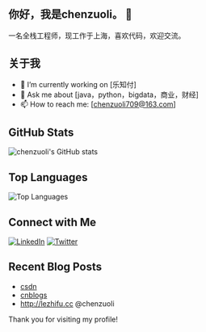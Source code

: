 ## 你好，我是chenzuoli。 👋

<!--
**chenzuoli/chenzuoli** is a ✨ _special_ ✨ repository because its `README.md` (this file) appears on your GitHub profile.

Here are some ideas to get you started:

- 🔭 I’m currently working on ...
- 🌱 I’m currently learning ...
- 👯 I’m looking to collaborate on ...
- 🤔 I’m looking for help with ...
- 💬 Ask me about ...
- 📫 How to reach me: ...
- 😄 Pronouns: ...
- ⚡ Fun fact: ...
-->

一名全栈工程师，现工作于上海，喜欢代码，欢迎交流。

## 关于我
- 🔭 I’m currently working on [乐知付]
- 💬 Ask me about [java，python，bigdata，商业，财经]
- 📫 How to reach me: [chenzuoli709@163.com]

## GitHub Stats
![chenzuoli's GitHub stats](https://github-readme-stats.vercel.app/api?username=chenzuoli&show_icons=true&theme=radical)

## Top Languages
![Top Languages](https://github-readme-stats.vercel.app/api/top-langs/?username=chenzuoli&layout=compact&theme=radical)

## Connect with Me
[![LinkedIn](https://img.shields.io/badge/LinkedIn-0077B5?style=for-the-badge&logo=linkedin&logoColor=white)](https://www.linkedin.com/in/your-linkedin-profile)
[![Twitter](https://img.shields.io/badge/Twitter-1DA1F2?style=for-the-badge&logo=twitter&logoColor=white)](https://twitter.com/your-twitter-profile)

## Recent Blog Posts
<!-- BLOG-POST-LIST:START -->
- [csdn](https://blog.csdn.net/chenzuoli/)
- [cnblogs](https://www.cnblogs.com/chenzuoli)
- http://lezhifu.cc
@chenzuoli

<!-- BLOG-POST-LIST:END -->

Thank you for visiting my profile!
